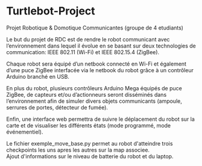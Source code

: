 # Turtlebot-Project
Projet Robotique &amp; Domotique Communicantes (groupe de 4 etudiants)

Le but du projet de RDC est de rendre le robot communicant avec l’environnement dans lequel il évolue  en  se  basant  sur  deux  technologies  de  communication:  IEEE  802.11  (Wi-Fi)  et  IEEE 802.15.4 (ZigBee).  

Chaque robot sera équipé d’un netbook connecté en Wi-Fi et également d’une puce ZigBee interfacée via le netbook du robot grâce à un contrôleur Arduino branché en USB.  

En plus  du  robot,  plusieurs  contrôleurs  Arduino  Mega  équipés  de  puce  ZigBee,  de  capteurs  et/ou
d’actionneurs seront disséminés dans l’environnement afin de simuler divers objets communicants
(ampoule, serrures de portes, détecteur de fumée). 

Enfin, une interface web permettra de suivre le déplacement du robot sur la carte et de visualiser les différents états (mode programmé, mode événementiel).


Le fichier exemple_move_base.py permet au robot d'atteindre trois checkpoints les uns apres les autres sur la map associee.  
Ajout d'informations sur le niveau de batterie du robot et du laptop. 
